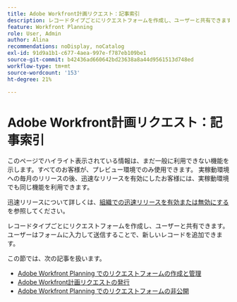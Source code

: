 ```yaml
---
title: Adobe Workfront計画リクエスト：記事索引
description: レコードタイプごとにリクエストフォームを作成し、ユーザーと共有できます。ユーザーはフォームに入力して送信することで、新しいレコードを追加できます。
feature: Workfront Planning
role: User, Admin
author: Alina
recommendations: noDisplay, noCatalog
exl-id: 91d9a1b1-c677-4aea-997e-f787eb109be1
source-git-commit: b42436ad660642bd23638a8a44d9561513d748ed
workflow-type: tm+mt
source-wordcount: '153'
ht-degree: 21%

---
```


# Adobe Workfront計画リクエスト：記事索引

<span class="preview">このページでハイライト表示されている情報は、まだ一般に利用できない機能を示します。すべてのお客様が、プレビュー環境でのみ使用できます。 実稼動環境への毎月のリリースの後、迅速なリリースを有効にしたお客様には、実稼動環境でも同じ機能を利用できます。</span>

<span class="preview">迅速リリースについて詳しくは、[組織での迅速リリースを有効または無効にする](/help/quicksilver/administration-and-setup/set-up-workfront/configure-system-defaults/enable-fast-release-process.md)を参照してください。</span>

レコードタイプごとにリクエストフォームを作成し、ユーザーと共有できます。ユーザーはフォームに入力して送信することで、新しいレコードを追加できます。

この節では、次の記事を扱います。

* [Adobe Workfront Planning でのリクエストフォームの作成と管理](/help/quicksilver/planning/requests/create-request-form.md)
* [Adobe Workfront計画リクエストの発行](/help/quicksilver/planning/requests/submit-requests.md)
* [Adobe Workfront Planning でのリクエストフォームの非公開 ](/help/quicksilver/planning/requests/unpublish-request-form.md)
  <!--* <span class="preview">[Add an approval to a request form](/help/quicksilver/planning/requests/add-approval-to-request-form.md)</span>-->
  <!--* <span class="preview">[Approve request](/help/quicksilver/planning/requests/approve-request.md)</span>-->
